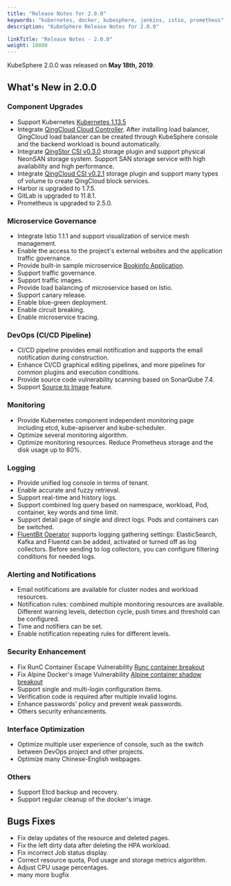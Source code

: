 ```yaml
---
title: "Release Notes for 2.0.0"
keywords: "kubernetes, docker, kubesphere, jenkins, istio, prometheus"
description: "KubeSphere Release Notes for 2.0.0"

linkTitle: "Release Notes - 2.0.0"
weight: 18800
---
```


KubeSphere 2.0.0 was released on **May 18th, 2019**. 

## What's New in 2.0.0

### Component Upgrades

- Support Kubernetes [Kubernetes 1.13.5](https://github.com/kubernetes/kubernetes/releases/tag/v1.13.5)
- Integrate [QingCloud Cloud Controller](https://github.com/yunify/qingcloud-cloud-controller-manager). After installing load balancer, QingCloud load balancer can be created through KubeSphere console and the backend workload is bound automatically.  
- Integrate [QingStor CSI v0.3.0](https://github.com/yunify/qingstor-csi/tree/v0.3.0) storage plugin and support physical NeonSAN storage system. Support SAN storage service with high availability and high performance.
- Integrate [QingCloud CSI v0.2.1](https://github.com/yunify/qingcloud-csi/tree/v0.2.1) storage plugin and support many types of volume to create QingCloud block services.
- Harbor is upgraded to 1.7.5.
- GitLab is upgraded to 11.8.1.
- Prometheus is upgraded to 2.5.0.

### Microservice Governance

- Integrate Istio 1.1.1 and support visualization of service mesh management.
- Enable the access to the project's external websites and the application traffic governance.
- Provide built-in sample microservice [Bookinfo Application](https://istio.io/docs/examples/bookinfo/).
- Support traffic governance.
- Support traffic images.
- Provide load balancing of microservice based on Istio.
- Support canary release.
- Enable blue-green deployment.
- Enable circuit breaking.
- Enable microservice tracing.

### DevOps (CI/CD Pipeline)

- CI/CD pipeline provides email notification and supports the email notification during construction.
- Enhance CI/CD graphical editing pipelines, and more pipelines for common plugins and execution conditions.
- Provide source code vulnerability scanning based on SonarQube 7.4.
- Support [Source to Image](https://github.com/whenegghitsrock/s2ioperator) feature.

### Monitoring

- Provide Kubernetes component independent monitoring page including etcd, kube-apiserver and kube-scheduler.
- Optimize several monitoring algorithm.
- Optimize monitoring resources. Reduce Prometheus storage and the disk usage up to 80%.

### Logging

- Provide unified log console in terms of tenant.
- Enable accurate and fuzzy retrieval.
- Support real-time and history logs.
- Support combined log query based on namespace, workload, Pod, container, key words and time limit.  
- Support detail page of single and direct logs. Pods and containers can be switched.
- [FluentBit Operator](https://github.com/whenegghitsrock/fluentbit-operator) supports logging gathering settings: ElasticSearch, Kafka and Fluentd can be added, activated or turned off as log collectors. Before sending to log collectors, you can configure filtering conditions for needed logs.

### Alerting and Notifications

- Email notifications are available for cluster nodes and workload resources. 
- Notification rules: combined multiple monitoring resources are available. Different warning levels, detection cycle, push times and threshold can be configured.
- Time and notifiers can be set.
- Enable notification repeating rules for different levels.

### Security Enhancement

- Fix RunC Container Escape Vulnerability [Runc container breakout](https://log.qingcloud.com/archives/5127)
- Fix Alpine Docker's image Vulnerability [Alpine container shadow breakout](https://www.alpinelinux.org/posts/Docker-image-vulnerability-CVE-2019-5021.html)
- Support single and multi-login configuration items.
- Verification code is required after multiple invalid logins.
- Enhance passwords' policy and prevent weak passwords.
- Others security enhancements.

### Interface Optimization

- Optimize multiple user experience of console, such as the switch between DevOps project and other projects.
- Optimize many Chinese-English webpages.

### Others

- Support Etcd backup and recovery.
- Support regular cleanup of the docker's image.

## Bugs Fixes

- Fix delay updates of the resource and deleted pages.
- Fix the left dirty data after deleting the HPA workload.
- Fix incorrect Job status display.
- Correct resource quota, Pod usage and storage metrics algorithm.
- Adjust CPU usage percentages.
- many more bugfix
